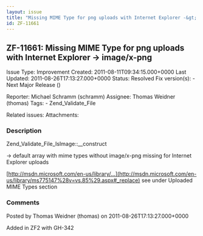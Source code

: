```yaml
---
layout: issue
title: "Missing MIME Type for png uploads with Internet Explorer -&gt; image/x-png"
id: ZF-11661
---
```


ZF-11661: Missing MIME Type for png uploads with Internet Explorer -> image/x-png
---------------------------------------------------------------------------------

 Issue Type: Improvement Created: 2011-08-11T09:34:15.000+0000 Last Updated: 2011-08-26T17:13:27.000+0000 Status: Resolved Fix version(s): - Next Major Release ()
 
 Reporter:  Michael Schramm (schramm)  Assignee:  Thomas Weidner (thomas)  Tags: - Zend\_Validate\_File
 
 Related issues: 
 Attachments: 
### Description

Zend\_Validate\_File\_IsImage::\_\_construct

-> default array with mime types without image/x-png missing for Internet Explorer uploads

[http://msdn.microsoft.com/en-us/library/…](http://msdn.microsoft.com/en-us/library/ms775147%28v=vs.85%29.aspx#_replace) see under Uploaded MIME Types section

 

 

### Comments

Posted by Thomas Weidner (thomas) on 2011-08-26T17:13:27.000+0000

Added in ZF2 with GH-342

 

 